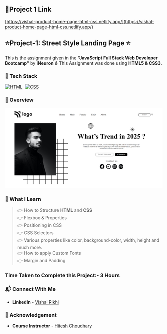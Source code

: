 ## 🔗Project 1 Link
[https://vishal-product-home-page-html-css.netlify.app/](https://vishal-product-home-page-html-css.netlify.app/)


## ⭐Project-1: Street Style Landing Page ⭐

This is the assignment given in the **"JavaScript Full Stack Web Developer Bootcamp"** by **iNeuron** *&* This Assignment was done using **HTML5 & CSS3.**


### 📌 Tech Stack

[![HTML](https://img.shields.io/badge/html5%20-%23E34F26.svg?&style=for-the-badge&logo=html5&logoColor=white)](https://github.com/pk170970)&nbsp; [![CSS](https://img.shields.io/badge/css3%20-%231572B6.svg?&style=for-the-badge&logo=css3&logoColor=white)](https://github.com/pk170970)&nbsp;


### 📌 Overview

![PROJECT-SCREENSHOT](./assets/Project-1-Screenshot.png)

### 📌 What I Learn

> 👉 How to Structure **HTML** and **CSS** <br>
  👉 Flexbox & Properties <br>
  👉 Positioning in CSS <br>
  👉 CSS Selectors <br>
  👉 Various properties like color, background-color, width, height and much more. <br>
  👉 How to apply Custom Fonts <br>
  👉 Margin and Padding <br>

### Time Taken to Complete this Project:- 3 Hours

### 📬 Connect With Me

- **LinkedIn** - [Vishal Rikhi](https://www.linkedin.com/in/vishal-rikhi/)

### 📌 Acknowledgement

- **Course Instructor** - [Hitesh Choudhary](https://www.linkedin.com/in/hiteshchoudhary/)


